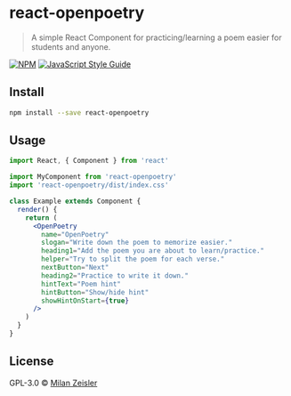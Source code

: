 # react-openpoetry

> A simple React Component for practicing/learning a poem easier for students and anyone.

[![NPM](https://img.shields.io/npm/v/react-openpoetry.svg)](https://www.npmjs.com/package/react-openpoetry) [![JavaScript Style Guide](https://img.shields.io/badge/code_style-standard-brightgreen.svg)](https://standardjs.com)

## Install

```bash
npm install --save react-openpoetry
```

## Usage

```jsx
import React, { Component } from 'react'

import MyComponent from 'react-openpoetry'
import 'react-openpoetry/dist/index.css'

class Example extends Component {
  render() {
    return (
      <OpenPoetry 
        name="OpenPoetry" 
        slogan="Write down the poem to memorize easier." 
        heading1="Add the poem you are about to learn/practice." 
        helper="Try to split the poem for each verse."
        nextButton="Next"
        heading2="Practice to write it down."
        hintText="Poem hint"
        hintButton="Show/hide hint"
        showHintOnStart={true}
      />
    )
  }
}
```

## License

GPL-3.0 © [Milan Zeisler](https://github.com/lefizzy)
